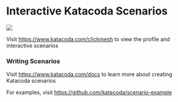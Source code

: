 # Interactive Katacoda Scenarios

[![](http://shields.katacoda.com/katacoda/clickmesh/count.svg)](https://www.katacoda.com/clickmesh "Get your profile on Katacoda.com")

Visit https://www.katacoda.com/clickmesh to view the profile and interactive scenarios

### Writing Scenarios
Visit https://www.katacoda.com/docs to learn more about creating Katacoda scenarios

For examples, visit https://github.com/katacoda/scenario-example
